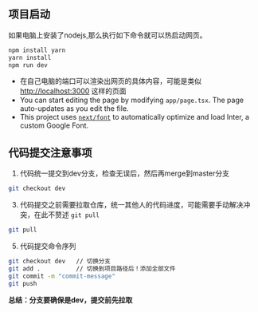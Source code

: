 ## 项目启动

如果电脑上安装了nodejs,那么执行如下命令就可以热启动网页。

```bash
npm install yarn
yarn install 
npm run dev
```
- 在自己电脑的端口可以渲染出网页的具体内容，可能是类似 [http://localhost:3000](http://localhost:3000) 这样的页面
- You can start editing the page by modifying `app/page.tsx`. The page auto-updates as you edit the file.
- This project uses [`next/font`](https://nextjs.org/docs/basic-features/font-optimization) to automatically optimize and load Inter, a custom Google Font.

## 代码提交注意事项
1. 代码统一提交到dev分支，检查无误后，然后再merge到master分支  
```bash
git checkout dev
```
3. 代码提交之前需要拉取仓库，统一其他人的代码进度，可能需要手动解决冲突，在此不赘述 `git pull`
```bash
git pull
```
5. 代码提交命令序列
```bash
git checkout dev   // 切换分支
git add .          // 切换到项目路径后！添加全部文件
git commit -m "commit-message"   
git push
```
**总结：分支要确保是dev，提交前先拉取**


